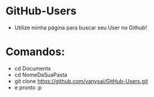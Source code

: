 # GitHub-Users

- Utilize minha página para buscar seu User no Github!

# Comandos:

- cd Documents
- cd NomeDaSuaPasta
- git clone https://github.com/vanysai/GitHub-Users.git
- e pronto :p
